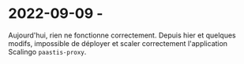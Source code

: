 # 2022-09-09 - 

Aujourd'hui, rien ne fonctionne correctement.
Depuis hier et quelques modifs, impossible de déployer et scaler correctement l'application Scalingo `paastis-proxy`.
